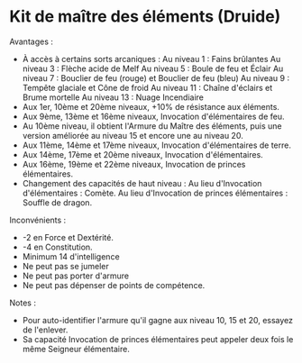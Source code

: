 # Kit de maître des éléments (Druide)

Avantages :
- À accès à certains sorts arcaniques  :
 Au niveau 1 : Fains brûlantes
 Au niveau 3 : Flèche acide de Melf
 Au niveau 5 : Boule de feu et Éclair
 Au niveau 7 : Bouclier de feu (rouge) et Bouclier de feu (bleu)
 Au niveau 9 : Tempête glaciale et Cône de froid
 Au niveau 11 : Chaîne d'éclairs et Brume mortelle
 Au niveau 13 : Nuage Incendiaire
- Aux 1er, 10ème et 20ème niveaux, +10% de résistance aux éléments.
- Aux 9ème, 13ème et 16ème niveaux, Invocation d'élémentaires de feu.
- Au 10ème niveau, il obtient l'Armure du Maître des éléments, puis une version améliorée au niveau 15 et encore une au niveau 20.
- Aux 11ème, 14ème et 17ème niveaux, Invocation d'élémentaires de terre.
- Aux 14ème, 17ème et 20ème niveaux, Invocation d'élémentaires.
- Aux 16ème, 19ème et 22ème niveaux, Invocation de princes élémentaires.
- Changement des capacités de haut niveau :
Au lieu d'Invocation d'élémentaires : Comète.
Au lieu d'Invocation de princes élémentaires : Souffle de dragon.

Inconvénients :
- -2 en Force et Dextérité.
- -4 en Constitution.
- Minimum 14 d'intelligence
- Ne peut pas se jumeler
- Ne peut pas porter d'armure
- Ne peut pas dépenser de points de compétence.

Notes :
- Pour auto-identifier l'armure qu'il gagne aux niveau 10, 15 et 20, essayez de l'enlever.
- Sa capacité Invocation de princes élémentaires peut appeler deux fois le même Seigneur élémentaire.
